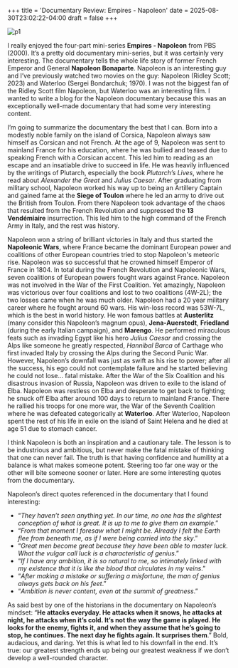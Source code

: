 +++
title = 'Documentary Review: Empires - Napoleon'
date = 2025-08-30T23:02:22-04:00
draft = false
+++

![p1](/blog/20250830_DR_Napoleon/napoleon.png)

I really enjoyed the four-part mini-series **Empires - Napoleon** from PBS (2000). It’s a pretty old documentary mini-series, but it was certainly very interesting. The documentary tells the whole life story of former French Emperor and General **Napoleon Bonaparte**. Napoleon is an interesting guy and I’ve previously watched two movies on the guy: Napoleon (Ridley Scott; 2023) and Waterloo (Sergei Bondarchuk; 1970). I was not the biggest fan of the Ridley Scott film Napoleon, but Waterloo was an interesting film. I wanted to write a blog for the Napoleon documentary because this was an exceptionally well-made documentary that had some very interesting content. 

I’m going to summarize the documentary the best that I can. Born into a modestly noble family on the island of Corsica, Napoleon always saw himself as Corsican and not French. At the age of 9, Napoleon was sent to mainland France for his education, where he was bullied and teased due to speaking French with a Corsican accent. This led him to reading as an escape and an insatiable drive to succeed in life. He was heavily influenced by the writings of Plutarch, especially the book *Plutarch’s Lives*, where he read about *Alexander the Great* and *Julius Caesar*. After graduating from military school, Napoleon worked his way up to being an Artillery Captain and gained fame at the **Siege of Toulon** where he led an army to drive out the British from Toulon. From there Napoleon took advantage of the chaos that resulted from the French Revolution and suppressed the **13 Vendémiaire** insurrection. This led him to the high command of the French Army in Italy, and the rest was history.

Napoleon won a string of brilliant victories in Italy and thus started the **Napoleonic Wars**, where France became the dominant European power and coalitions of other European countries tried to stop Napoleon's meteoric rise. Napoleon was so successful that he crowned himself Emperor of France in 1804. In total during the French Revolution and Napoleonic Wars, seven coalitions of European powers fought wars against France. Napoleon was not involved in the War of the First Coalition. Yet amazingly, Napoleon was victorious over four coalitions and lost to two coalitions (4W-2L); the two losses came when he was much older. Napoleon had a 20 year military career where he fought around 60 wars. His win-loss record was 53W-7L, which is the best in world history. He won famous battles at **Austerlitz** (many consider this Napoleon’s magnum opus), **Jena-Auerstedt**, **Friedland** (during the early Italian campaign), and **Marengo**. He performed miraculous feats such as invading Egypt like his hero *Julius Caesar* and crossing the Alps like someone he greatly respected, *Hannibal Barca* of Carthage who first invaded Italy by crossing the Alps during the Second Punic War. However, Napoleon’s downfall was just as swift as his rise to power; after all the success, his ego could not contemplate failure and he started believing he could not lose… fatal mistake. After the War of the Six Coalition and his disastrous invasion of Russia, Napoleon was driven to exile to the island of Elba. Napoleon was restless on Elba and desperate to get back to fighting; he snuck off Elba after around 100 days to return to mainland France. There he rallied his troops for one more war, the War of the Seventh Coalition where he was defeated categorically at **Waterloo**. After Waterloo, Napoleon spent the rest of his life in exile on the island of Saint Helena and he died at age 51 due to stomach cancer.

I think Napoleon is both an inspiration and a cautionary tale. The lesson is to be industrious and ambitious, but never make the fatal mistake of thinking that one can never fail. The truth is that having confidence and humility at a balance is what makes someone potent. Steering too far one way or the other will bite someone sooner or later. Here are some interesting quotes from the documentary.

Napoleon’s direct quotes referenced in the documentary that I found interesting:
* “*They haven’t seen anything yet. In our time, no one has the slightest conception of what is great. It is up to me to give them an example*.”
* “*From that moment I foresaw what I might be. Already I felt the Earth flee from beneath me, as if I were being carried into the sky*.”
* “*Great men become great because they have been able to master luck. What the vulgar call luck is a characteristic of genius*.”
* “*If I have any ambition, it is so natural to me, so intimately linked with my existence that it is like the blood that circulates in my veins*.”
* “*After making a mistake or suffering a misfortune, the man of genius always gets back on his feet*.”
* “*Ambition is never content, even at the summit of greatness*.”

As said best by one of the historians in the documentary on Napoleon’s mindset: “**He attacks everyday. He attacks when it snows, he attacks at night, he attacks when it’s cold. It’s not the way the game is played. He looks for the enemy, fights it, and when they assume that he’s going to stop, he continues. The next day he fights again. It surprises them**.” Bold, audacious, and daring. Yet this is what led to his downfall in the end. It’s true: our greatest strength ends up being our greatest weakness if we don’t develop a well-rounded character.

